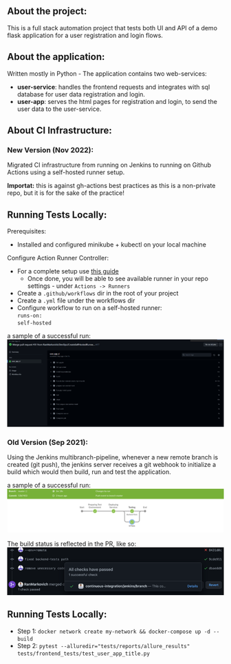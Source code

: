 ## About the project:

This is a full stack automation project that tests both UI and API of a demo flask application for a user registration and login flows.

## About the application:

Written mostly in Python - The application contains two web-services:
    
* **user-service**: handles the frontend requests and integrates with sql database for user data registration and login.
* **user-app**: serves the html pages for registration and login, to send the user data to the user-service.

## About CI Infrastructure:

### New Version (Nov 2022):
Migrated CI infrastructure from running on Jenkins to running on Github Actions using a self-hosted runner setup.

**Importat:** this is against gh-actions best practices as this is a non-private repo, but it is for the sake of the practice!

## Running Tests Locally:
Prerequisites:
* Installed and configured minikube + kubectl on your local machine

Configure Action Runner Controller:
* For a complete setup use [this guide](https://github.com/actions-runner-controller/actions-runner-controller)
  * Once done, you will be able to see available runner in your repo settings - under `Actions -> Runners`
* Create a `.github/workflows` dir in the root of your project
* Create a `.yml` file under the workflows dir
* Configure workflow to run on a self-hosted runner: <br>
  `runs-on:`
    <br>`self-hosted`

a sample of a successful run:
![img_3.png](img_3.png)

### Old Version (Sep 2021):
Using the Jenkins multibranch-pipeline, whenever a new remote branch is created (git push), the jenkins server receives a git webhook to initialize a build which would then build, run and test the application.

a sample of a successful run:
![img.png](img.png)

The build status is reflected in the PR, like so:
![img_1.png](img_1.png)

## Running Tests Locally:
* Step 1: ```docker network create my-network && docker-compose up -d --build```
* Step 2: ```pytest --alluredir="tests/reports/allure_results" tests/frontend_tests/test_user_app_title.py```